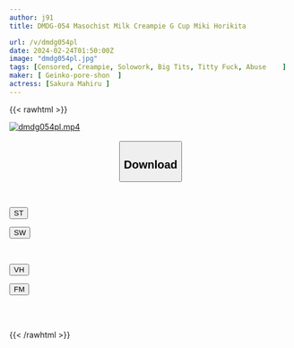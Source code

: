 ```yaml
---
author: j91
title: DMDG-054 Masochist Milk Creampie G Cup Miki Horikita

url: /v/dmdg054pl
date: 2024-02-24T01:50:00Z
image: "dmdg054pl.jpg"
tags: [Censored, Creampie, Solowork, Big Tits, Titty Fuck, Abuse	]
maker: [ Geinko-pore-shon  ]
actress: [Sakura Mahiru ]
---
```



{{< rawhtml >}}

<div class="video" data-videoid="gLRlVmP8r4UqQzP">
    <a href="javascript:;">
        <img src="/v/dmdg054pl/dmdg054pl.jpg" width="WIDTH" height="HEIGHT" alt="dmdg054pl.mp4" loading="lazy">
    </a>
</div>

<script type="text/javascript" src="https://j91.asia/asset/on-demand-st.js"></script>

<br>
  <link rel="stylesheet" href="https://j91.asia/asset/bs5.css">
  
  <center>
  <button class="btn btn-primary" type="button" data-bs-toggle="collapse" data-bs-target=".multi-collapse" aria-expanded="false" aria-controls="multiCollapseExample1 multiCollapseExample2"><h2>Download</h2></button></center>
</p>
<div class="row">
  <div class="col">
    <div class="collapse multi-collapse" id="multiCollapseExample1">
      <div class="card card-body">
	      	      <br>
<div class="buttons">  
<p><a href="https://streamtape.to/v/gLRlVmP8r4UqQzP" target="_blank"><button class="btn-hover color-3"><i class="fa fa-download"></i> ST</button></a></p>
<p><a href="https://cdnwish.com/fvznbm37pxzy" target="_blank"><button class="btn-hover color-2"><i class="fa fa-download"></i> SW</button></a></p></div>
    </div>
  </div>
</div>
  <div class="col">
    <div class="collapse multi-collapse" id="multiCollapseExample2">
      <div class="card card-body">
	      <br>
<div class="buttons">
<p><a href="https://vidhidepro.com/f/zj57b3de9wcu"><button class="btn-hover color-9"><i class="fa fa-download"></i> VH</button></a></p>
<p><a href="https://filemoon.sx/d/e11pl8kszdii"><button class="btn-hover color-8"><i class="fa fa-download"></i> FM</button></a></p></div>
<br><br>
      </div>
    </div>
  </div>
</div>

{{< /rawhtml >}}